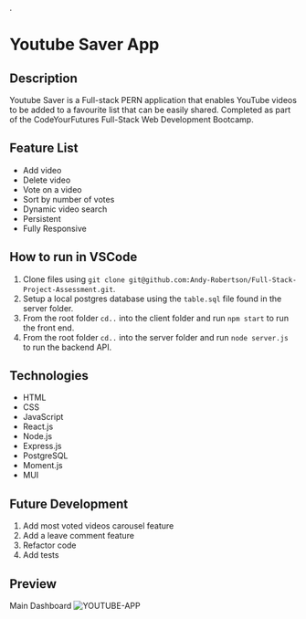 .
# Youtube Saver App

## Description

Youtube Saver is a Full-stack PERN application that enables YouTube videos to be added to a favourite list that can be easily shared. Completed as part of the CodeYourFutures Full-Stack Web Development Bootcamp.

## Feature List
- Add video
- Delete video
- Vote on a video
- Sort by number of votes
- Dynamic video search
- Persistent
- Fully Responsive

## How to run in VSCode

1. Clone files using `git clone git@github.com:Andy-Robertson/Full-Stack-Project-Assessment.git`.
2. Setup a local postgres database using the ```table.sql``` file found in the server folder.
3. From the root folder `cd..` into the client folder and run `npm start` to run the front end.
4. From the root folder `cd..` into the server folder and run `node server.js` to run the backend API.

## Technologies

- HTML
- CSS
- JavaScript
- React.js
- Node.js
- Express.js
- PostgreSQL
- Moment.js
- MUI

## Future Development

1. Add most voted videos carousel feature
2. Add a leave comment feature
2. Refactor code
3. Add tests

## Preview

Main Dashboard
![YOUTUBE-APP](https://i.ibb.co/QYmNrFM/video-Saver.png)
